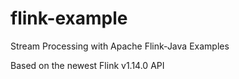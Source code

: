 # flink-example
Stream Processing with Apache Flink-Java Examples

Based on the newest Flink v1.14.0 API